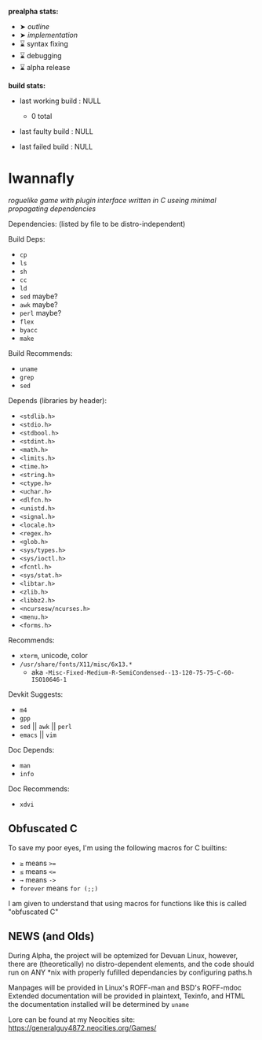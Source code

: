 **prealpha stats:**
- ➤ *outline*
- ➤ *implementation*
- ⌛ syntax fixing
- ⌛ debugging
- ⌛ alpha release

**build stats:**
- last working build : NULL
	- 0 total

- last faulty build : NULL
- last failed build : NULL

Iwannafly
=========
*roguelike game with plugin interface written in C useing minimal propagating dependencies*

Dependencies:
(listed by file to be distro-independent)

Build Deps:
- <CODE>cp</CODE>
- <CODE>ls</CODE>
- <CODE>sh</CODE>
- <CODE>cc</CODE>
- <CODE>ld</CODE>
- <CODE>sed</CODE> maybe?
- <CODE>awk</CODE> maybe?
- <CODE>perl</CODE> maybe?
- <CODE>flex</CODE>
- <CODE>byacc</CODE>
- <CODE>make</CODE>

Build Recommends:
- <CODE>uname</CODE>
- <CODE>grep</CODE>
- <CODE>sed</CODE>

Depends (libraries by header):
- <CODE>\<stdlib.h\></CODE>
- <CODE>\<stdio.h\></CODE>
- <CODE>\<stdbool.h\></CODE>
- <CODE>\<stdint.h\></CODE>
- <CODE>\<math.h\></CODE>
- <CODE>\<limits.h\></CODE>
- <CODE>\<time.h\></CODE>
- <CODE>\<string.h\></CODE>
- <CODE>\<ctype.h\></CODE>
- <CODE>\<uchar.h\></CODE>
- <CODE>\<dlfcn.h\></CODE>
- <CODE>\<unistd.h\></CODE>
- <CODE>\<signal.h\></CODE>
- <CODE>\<locale.h\></CODE>
- <CODE>\<regex.h\></CODE>
- <CODE>\<glob.h\></CODE>
- <CODE>\<sys/types.h\></CODE>
- <CODE>\<sys/ioctl.h\></CODE>
- <CODE>\<fcntl.h\></CODE>
- <CODE>\<sys/stat.h\></CODE>
- <CODE>\<libtar.h\></CODE>
- <CODE>\<zlib.h\></CODE>
- <CODE>\<libbz2.h\></CODE>
- <CODE>\<ncursesw/ncurses.h\></CODE>
- <CODE>\<menu.h\></CODE>
- <CODE>\<forms.h\></CODE>

Recommends:
- <CODE>xterm</CODE>, unicode, color
- <CODE>/usr/share/fonts/X11/misc/6x13.\*</CODE>
	- aka <CODE>-Misc-Fixed-Medium-R-SemiCondensed--13-120-75-75-C-60-ISO10646-1</CODE>

Devkit Suggests:
- <CODE>m4</CODE>
- <CODE>gpp</CODE>
- <CODE>sed</CODE> || <CODE>awk</CODE> || <CODE>perl</CODE>
- <CODE>emacs</CODE> || <CODE>vim</CODE>

Doc Depends:
- <CODE>man</CODE>
- <CODE>info</CODE>

Doc Recommends:
- <CODE>xdvi</CODE>

Obfuscated C
------------

To save my poor eyes, I'm using the following macros for C builtins:

- <CODE>≥</CODE> means <CODE>\>=</CODE>
- <CODE>≤</CODE> means <CODE>\<=</CODE>
- <CODE>→</CODE> means <CODE>-\></CODE>
- <CODE>forever</CODE> means <CODE>for (;;)</CODE>

I am given to understand that using macros for functions like this
is called "obfuscated C"

NEWS (and Olds)
---------------

During Alpha, the project will be optemized for Devuan Linux, however,
there are (theoretically) no distro-dependent elements, and the code should
run on ANY *nix with properly fufilled dependancies by configuring paths.h

Manpages will be provided in Linux's ROFF-man and BSD's ROFF-mdoc
Extended documentation will be provided in plaintext, Texinfo, and HTML
the documentation installed will be determined by <CODE>uname</CODE>

Lore can be found at my Neocities site: https://generalguy4872.neocities.org/Games/
